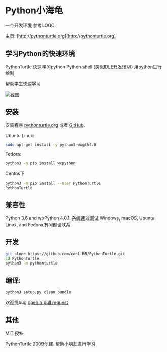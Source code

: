 Python小海龟
=============


一个开发环境
参考LOGO.

主页: [http://pythonturtle.org](http://pythonturtle.org)

学习Python的快速环境
----------------------------------------

PythonTurtle 快速学习python
Python shell (类似[IDLE开发环境](https://docs.python.org/3/library/idle.html)) 
用python进行绘制


帮助学生快速学习

![截图](http://pythonturtle.org/images/screenshot.gif)

安装
------------

安装程序
[pythonturtle.org](http://pythonturtle.org) 或者 [GitHub](https://github.com/cool-RR/PythonTurtle/releases).

Ubuntu Linux:

```bash
sudo apt-get install -y python3-wxgtk4.0
```

Fedora:

```bash
python3 -m pip install wxpython
```

Centos下

```bash
python3 -m pip install --user PythonTurtle
PythonTurtle
```


兼容性
-------------

Python 3.6 and wxPython  4.0.1. 系统通过测试
Windows, macOS, Ubuntu Linux, and Fedora.有问题请联系

开发
-----------

```bash
git clone https://github.com/cool-RR/PythonTurtle.git
cd PythonTurtle
python3 -m pythonturtle
```

编译:
-----------

```bash
python3 setup.py clean bundle
```

欢迎提bug [open a pull request](https://github.com/cool-RR/PythonTurtle/pulls) 

其他
-----

MIT 授权.

PythonTurtle 2009创建.  帮助小朋友进行学习
